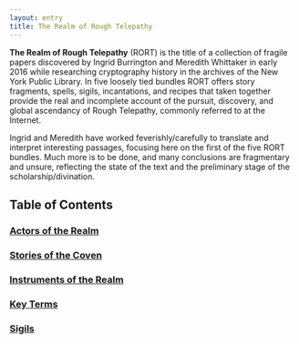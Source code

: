 ```yaml
---
layout: entry
title: The Realm of Rough Telepathy
---
```


**The Realm of Rough Telepathy** (RORT) is the title of a collection of fragile papers discovered by Ingrid Burrington and Meredith Whittaker in early 2016 while researching cryptography history in the archives of the New York Public Library. In five loosely tied bundles RORT offers story fragments, spells, sigils, incantations, and recipes that taken together provide the real and incomplete account of the pursuit, discovery, and global ascendancy of Rough Telepathy, commonly referred to at the Internet.  

Ingrid and Meredith have worked feverishly/carefully to translate and interpret interesting passages, focusing here on the first of the five RORT bundles. Much more is to be done, and many conclusions are fragmentary and unsure, reflecting the state of the text and the preliminary stage of the scholarship/divination. 

## Table of Contents

### [Actors of the Realm](covens/) 

### [Stories of the Coven](covens/coven-stories/)

### [Instruments of the Realm](instruments/)

### [Key Terms](terms/)

### [Sigils](sigils/)